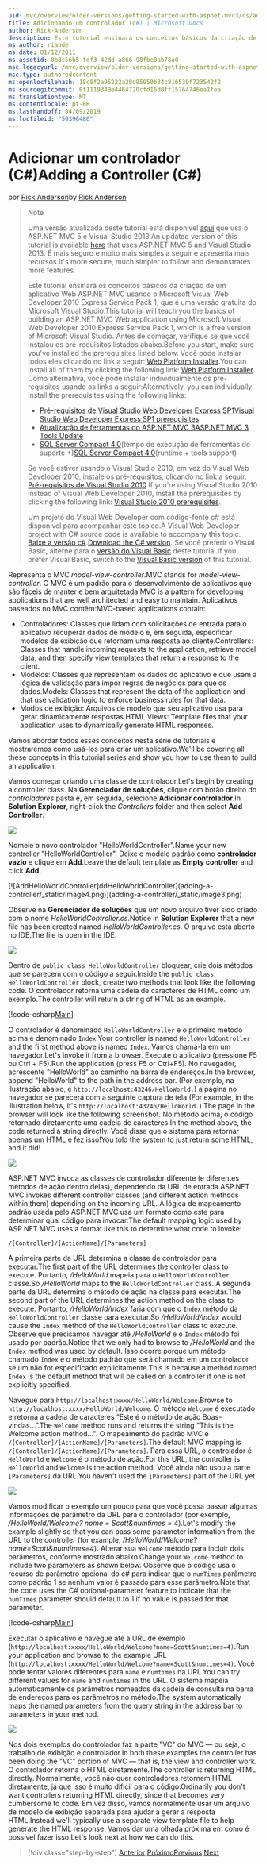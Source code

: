 ```yaml
---
uid: mvc/overview/older-versions/getting-started-with-aspnet-mvc3/cs/adding-a-controller
title: Adicionando um controlador (c#) | Microsoft Docs
author: Rick-Anderson
description: Este tutorial ensinará os conceitos básicos da criação de um aplicativo Web ASP.NET MVC usando o Microsoft Visual Web Developer 2010 Express Service Pack 1, que i...
ms.author: riande
ms.date: 01/12/2011
ms.assetid: 0b8c56b5-fdf3-42dd-a866-98fbe0ab78a0
msc.legacyurl: /mvc/overview/older-versions/getting-started-with-aspnet-mvc3/cs/adding-a-controller
msc.type: authoredcontent
ms.openlocfilehash: 18c8f2a95222a28d95950b34c816539f723542f2
ms.sourcegitcommit: 0f1119340e4464720cfd16d0ff15764746ea1fea
ms.translationtype: MT
ms.contentlocale: pt-BR
ms.lasthandoff: 04/09/2019
ms.locfileid: "59396480"
---
```

# <a name="adding-a-controller-c"></a><span data-ttu-id="35d34-103">Adicionar um controlador (C#)</span><span class="sxs-lookup"><span data-stu-id="35d34-103">Adding a Controller (C#)</span></span>

<span data-ttu-id="35d34-104">por [Rick Anderson]((https://twitter.com/RickAndMSFT))</span><span class="sxs-lookup"><span data-stu-id="35d34-104">by [Rick Anderson]((https://twitter.com/RickAndMSFT))</span></span>

> > [!NOTE]
> > <span data-ttu-id="35d34-105">Uma versão atualizada deste tutorial está disponível [aqui](../../../getting-started/introduction/getting-started.md) que usa o ASP.NET MVC 5 e Visual Studio 2013.</span><span class="sxs-lookup"><span data-stu-id="35d34-105">An updated version of this tutorial is available [here](../../../getting-started/introduction/getting-started.md) that uses ASP.NET MVC 5 and Visual Studio 2013.</span></span> <span data-ttu-id="35d34-106">É mais seguro e muito mais simples a seguir e apresenta mais recursos.</span><span class="sxs-lookup"><span data-stu-id="35d34-106">It's more secure, much simpler to follow and demonstrates more features.</span></span>
> 
> 
> <span data-ttu-id="35d34-107">Este tutorial ensinará os conceitos básicos da criação de um aplicativo Web ASP.NET MVC usando o Microsoft Visual Web Developer 2010 Express Service Pack 1, que é uma versão gratuita do Microsoft Visual Studio.</span><span class="sxs-lookup"><span data-stu-id="35d34-107">This tutorial will teach you the basics of building an ASP.NET MVC Web application using Microsoft Visual Web Developer 2010 Express Service Pack 1, which is a free version of Microsoft Visual Studio.</span></span> <span data-ttu-id="35d34-108">Antes de começar, verifique se que você instalou os pré-requisitos listados abaixo.</span><span class="sxs-lookup"><span data-stu-id="35d34-108">Before you start, make sure you've installed the prerequisites listed below.</span></span> <span data-ttu-id="35d34-109">Você pode instalar todos eles clicando no link a seguir: [Web Platform Installer](https://www.microsoft.com/web/gallery/install.aspx?appid=VWD2010SP1Pack).</span><span class="sxs-lookup"><span data-stu-id="35d34-109">You can install all of them by clicking the following link: [Web Platform Installer](https://www.microsoft.com/web/gallery/install.aspx?appid=VWD2010SP1Pack).</span></span> <span data-ttu-id="35d34-110">Como alternativa, você pode instalar individualmente os pré-requisitos usando os links a seguir:</span><span class="sxs-lookup"><span data-stu-id="35d34-110">Alternatively, you can individually install the prerequisites using the following links:</span></span>
> 
> - [<span data-ttu-id="35d34-111">Pré-requisitos de Visual Studio Web Developer Express SP1</span><span class="sxs-lookup"><span data-stu-id="35d34-111">Visual Studio Web Developer Express SP1 prerequisites</span></span>](https://www.microsoft.com/web/gallery/install.aspx?appid=VWD2010SP1Pack)
> - [<span data-ttu-id="35d34-112">Atualização de ferramentas do ASP.NET MVC 3</span><span class="sxs-lookup"><span data-stu-id="35d34-112">ASP.NET MVC 3 Tools Update</span></span>](https://www.microsoft.com/web/gallery/install.aspx?appsxml=&amp;appid=MVC3)
> - <span data-ttu-id="35d34-113">[SQL Server Compact 4.0](https://www.microsoft.com/web/gallery/install.aspx?appid=SQLCE;SQLCEVSTools_4_0)(tempo de execução de ferramentas de suporte +)</span><span class="sxs-lookup"><span data-stu-id="35d34-113">[SQL Server Compact 4.0](https://www.microsoft.com/web/gallery/install.aspx?appid=SQLCE;SQLCEVSTools_4_0)(runtime + tools support)</span></span>
> 
> <span data-ttu-id="35d34-114">Se você estiver usando o Visual Studio 2010, em vez do Visual Web Developer 2010, instale os pré-requisitos, clicando no link a seguir: [Pré-requisitos de Visual Studio 2010](https://www.microsoft.com/web/gallery/install.aspx?appsxml=&amp;appid=VS2010SP1Pack).</span><span class="sxs-lookup"><span data-stu-id="35d34-114">If you're using Visual Studio 2010 instead of Visual Web Developer 2010, install the prerequisites by clicking the following link: [Visual Studio 2010 prerequisites](https://www.microsoft.com/web/gallery/install.aspx?appsxml=&amp;appid=VS2010SP1Pack).</span></span>
> 
> <span data-ttu-id="35d34-115">Um projeto do Visual Web Developer com código-fonte c# está disponível para acompanhar este tópico.</span><span class="sxs-lookup"><span data-stu-id="35d34-115">A Visual Web Developer project with C# source code is available to accompany this topic.</span></span> <span data-ttu-id="35d34-116">[Baixe a versão c#](https://code.msdn.microsoft.com/Introduction-to-MVC-3-10d1b098).</span><span class="sxs-lookup"><span data-stu-id="35d34-116">[Download the C# version](https://code.msdn.microsoft.com/Introduction-to-MVC-3-10d1b098).</span></span> <span data-ttu-id="35d34-117">Se você preferir o Visual Basic, alterne para o [versão do Visual Basic](../vb/intro-to-aspnet-mvc-3.md) deste tutorial.</span><span class="sxs-lookup"><span data-stu-id="35d34-117">If you prefer Visual Basic, switch to the [Visual Basic version](../vb/intro-to-aspnet-mvc-3.md) of this tutorial.</span></span>


<span data-ttu-id="35d34-118">Representa o MVC *model-view-controller*.</span><span class="sxs-lookup"><span data-stu-id="35d34-118">MVC stands for *model-view-controller*.</span></span> <span data-ttu-id="35d34-119">O MVC é um padrão para o desenvolvimento de aplicativos que são fáceis de manter e bem arquitetada.</span><span class="sxs-lookup"><span data-stu-id="35d34-119">MVC is a pattern for developing applications that are well architected and easy to maintain.</span></span> <span data-ttu-id="35d34-120">Aplicativos baseados no MVC contêm:</span><span class="sxs-lookup"><span data-stu-id="35d34-120">MVC-based applications contain:</span></span>

- <span data-ttu-id="35d34-121">Controladores: Classes que lidam com solicitações de entrada para o aplicativo recuperar dados de modelo e, em seguida, especificar modelos de exibição que retornam uma resposta ao cliente.</span><span class="sxs-lookup"><span data-stu-id="35d34-121">Controllers: Classes that handle incoming requests to the application, retrieve model data, and then specify view templates that return a response to the client.</span></span>
- <span data-ttu-id="35d34-122">Modelos: Classes que representam os dados do aplicativo e que usam a lógica de validação para impor regras de negócios para que os dados.</span><span class="sxs-lookup"><span data-stu-id="35d34-122">Models: Classes that represent the data of the application and that use validation logic to enforce business rules for that data.</span></span>
- <span data-ttu-id="35d34-123">Modos de exibição: Arquivos de modelo que seu aplicativo usa para gerar dinamicamente respostas HTML.</span><span class="sxs-lookup"><span data-stu-id="35d34-123">Views: Template files that your application uses to dynamically generate HTML responses.</span></span>

<span data-ttu-id="35d34-124">Vamos abordar todos esses conceitos nesta série de tutoriais e mostraremos como usá-los para criar um aplicativo.</span><span class="sxs-lookup"><span data-stu-id="35d34-124">We'll be covering all these concepts in this tutorial series and show you how to use them to build an application.</span></span>

<span data-ttu-id="35d34-125">Vamos começar criando uma classe de controlador.</span><span class="sxs-lookup"><span data-stu-id="35d34-125">Let's begin by creating a controller class.</span></span> <span data-ttu-id="35d34-126">Na **Gerenciador de soluções**, clique com botão direito do *controladores* pasta e, em seguida, selecione **Adicionar controlador**.</span><span class="sxs-lookup"><span data-stu-id="35d34-126">In **Solution Explorer**, right-click the *Controllers* folder and then select **Add Controller**.</span></span>

[![](adding-a-controller/_static/image2.png)](adding-a-controller/_static/image1.png)

<span data-ttu-id="35d34-127">Nomeie o novo controlador "HelloWorldController".</span><span class="sxs-lookup"><span data-stu-id="35d34-127">Name your new controller "HelloWorldController".</span></span> <span data-ttu-id="35d34-128">Deixe o modelo padrão como **controlador vazio** e clique em **Add**.</span><span class="sxs-lookup"><span data-stu-id="35d34-128">Leave the default template as **Empty controller** and click **Add**.</span></span>

[![A<span data-ttu-id="35d34-129">ddHelloWorldController]</span><span class="sxs-lookup"><span data-stu-id="35d34-129">ddHelloWorldController]</span></span>(adding-a-controller/_static/image4.png)](adding-a-controller/_static/image3.png)

<span data-ttu-id="35d34-130">Observe na **Gerenciador de soluções** que um novo arquivo tiver sido criado com o nome *HelloWorldController.cs*.</span><span class="sxs-lookup"><span data-stu-id="35d34-130">Notice in **Solution Explorer** that a new file has been created named *HelloWorldController.cs*.</span></span> <span data-ttu-id="35d34-131">O arquivo está aberto no IDE.</span><span class="sxs-lookup"><span data-stu-id="35d34-131">The file is open in the IDE.</span></span>

![](adding-a-controller/_static/image5.png)

<span data-ttu-id="35d34-132">Dentro de `public class HelloWorldController` bloquear, crie dois métodos que se parecem com o código a seguir.</span><span class="sxs-lookup"><span data-stu-id="35d34-132">Inside the `public class HelloWorldController` block, create two methods that look like the following code.</span></span> <span data-ttu-id="35d34-133">O controlador retorna uma cadeia de caracteres de HTML como um exemplo.</span><span class="sxs-lookup"><span data-stu-id="35d34-133">The controller will return a string of HTML as an example.</span></span>

[!code-csharp[Main](adding-a-controller/samples/sample1.cs)]

<span data-ttu-id="35d34-134">O controlador é denominado `HelloWorldController` e o primeiro método acima é denominado `Index`.</span><span class="sxs-lookup"><span data-stu-id="35d34-134">Your controller is named `HelloWorldController` and the first method above is named `Index`.</span></span> <span data-ttu-id="35d34-135">Vamos chamá-la em um navegador.</span><span class="sxs-lookup"><span data-stu-id="35d34-135">Let's invoke it from a browser.</span></span> <span data-ttu-id="35d34-136">Execute o aplicativo (pressione F5 ou Ctrl + F5).</span><span class="sxs-lookup"><span data-stu-id="35d34-136">Run the application (press F5 or Ctrl+F5).</span></span> <span data-ttu-id="35d34-137">No navegador, acrescente "HelloWorld" ao caminho na barra de endereços.</span><span class="sxs-lookup"><span data-stu-id="35d34-137">In the browser, append "HelloWorld" to the path in the address bar.</span></span> <span data-ttu-id="35d34-138">(Por exemplo, na ilustração abaixo, é `http://localhost:43246/HelloWorld.`) a página no navegador se parecerá com a seguinte captura de tela.</span><span class="sxs-lookup"><span data-stu-id="35d34-138">(For example, in the illustration below, it's `http://localhost:43246/HelloWorld.`) The page in the browser will look like the following screenshot.</span></span> <span data-ttu-id="35d34-139">No método acima, o código retornado diretamente uma cadeia de caracteres.</span><span class="sxs-lookup"><span data-stu-id="35d34-139">In the method above, the code returned a string directly.</span></span> <span data-ttu-id="35d34-140">Você disse que o sistema para retornar apenas um HTML e fez isso!</span><span class="sxs-lookup"><span data-stu-id="35d34-140">You told the system to just return some HTML, and it did!</span></span>

![](adding-a-controller/_static/image6.png)

<span data-ttu-id="35d34-141">ASP.NET MVC invoca as classes de controlador diferente (e diferentes métodos de ação dentro delas), dependendo da URL de entrada.</span><span class="sxs-lookup"><span data-stu-id="35d34-141">ASP.NET MVC invokes different controller classes (and different action methods within them) depending on the incoming URL.</span></span> <span data-ttu-id="35d34-142">A lógica de mapeamento padrão usada pelo ASP.NET MVC usa um formato como este para determinar qual código para invocar:</span><span class="sxs-lookup"><span data-stu-id="35d34-142">The default mapping logic used by ASP.NET MVC uses a format like this to determine what code to invoke:</span></span>

`/[Controller]/[ActionName]/[Parameters]`

<span data-ttu-id="35d34-143">A primeira parte da URL determina a classe de controlador para executar.</span><span class="sxs-lookup"><span data-stu-id="35d34-143">The first part of the URL determines the controller class to execute.</span></span> <span data-ttu-id="35d34-144">Portanto, */HelloWorld* mapeia para o `HelloWorldController` classe.</span><span class="sxs-lookup"><span data-stu-id="35d34-144">So */HelloWorld* maps to the `HelloWorldController` class.</span></span> <span data-ttu-id="35d34-145">A segunda parte da URL determina o método de ação na classe para executar.</span><span class="sxs-lookup"><span data-stu-id="35d34-145">The second part of the URL determines the action method on the class to execute.</span></span> <span data-ttu-id="35d34-146">Portanto, */HelloWorld/Index* faria com que o `Index` método da `HelloWorldController` classe para executar.</span><span class="sxs-lookup"><span data-stu-id="35d34-146">So */HelloWorld/Index* would cause the `Index` method of the `HelloWorldController` class to execute.</span></span> <span data-ttu-id="35d34-147">Observe que precisamos navegar até */HelloWorld* e o `Index` método foi usado por padrão.</span><span class="sxs-lookup"><span data-stu-id="35d34-147">Notice that we only had to browse to */HelloWorld* and the `Index` method was used by default.</span></span> <span data-ttu-id="35d34-148">Isso ocorre porque um método chamado `Index` é o método padrão que será chamado em um controlador se um não for especificado explicitamente.</span><span class="sxs-lookup"><span data-stu-id="35d34-148">This is because a method named `Index` is the default method that will be called on a controller if one is not explicitly specified.</span></span>

<span data-ttu-id="35d34-149">Navegue para `http://localhost:xxxx/HelloWorld/Welcome`.</span><span class="sxs-lookup"><span data-stu-id="35d34-149">Browse to `http://localhost:xxxx/HelloWorld/Welcome`.</span></span> <span data-ttu-id="35d34-150">O método `Welcome` é executado e retorna a cadeia de caracteres “Este é o método de ação Boas-vindas...”.</span><span class="sxs-lookup"><span data-stu-id="35d34-150">The `Welcome` method runs and returns the string "This is the Welcome action method...".</span></span> <span data-ttu-id="35d34-151">O mapeamento do padrão MVC é `/[Controller]/[ActionName]/[Parameters]`.</span><span class="sxs-lookup"><span data-stu-id="35d34-151">The default MVC mapping is `/[Controller]/[ActionName]/[Parameters]`.</span></span> <span data-ttu-id="35d34-152">Para essa URL, o controlador é `HelloWorld` e `Welcome` é o método de ação.</span><span class="sxs-lookup"><span data-stu-id="35d34-152">For this URL, the controller is `HelloWorld` and `Welcome` is the action method.</span></span> <span data-ttu-id="35d34-153">Você ainda não usou a parte `[Parameters]` da URL.</span><span class="sxs-lookup"><span data-stu-id="35d34-153">You haven't used the `[Parameters]` part of the URL yet.</span></span>

![](adding-a-controller/_static/image7.png)

<span data-ttu-id="35d34-154">Vamos modificar o exemplo um pouco para que você possa passar algumas informações de parâmetro da URL para o controlador (por exemplo, */HelloWorld/Welcome? nome = Scott&amp;numtimes = 4*).</span><span class="sxs-lookup"><span data-stu-id="35d34-154">Let's modify the example slightly so that you can pass some parameter information from the URL to the controller (for example, */HelloWorld/Welcome?name=Scott&amp;numtimes=4*).</span></span> <span data-ttu-id="35d34-155">Alterar sua `Welcome` método para incluir dois parâmetros, conforme mostrado abaixo.</span><span class="sxs-lookup"><span data-stu-id="35d34-155">Change your `Welcome` method to include two parameters as shown below.</span></span> <span data-ttu-id="35d34-156">Observe que o código usa o recurso de parâmetro opcional do c# para indicar que o `numTimes` parâmetro como padrão 1 se nenhum valor é passado para esse parâmetro.</span><span class="sxs-lookup"><span data-stu-id="35d34-156">Note that the code uses the C# optional-parameter feature to indicate that the `numTimes` parameter should default to 1 if no value is passed for that parameter.</span></span>

[!code-csharp[Main](adding-a-controller/samples/sample2.cs)]

<span data-ttu-id="35d34-157">Executar o aplicativo e navegue até a URL de exemplo (`http://localhost:xxxx/HelloWorld/Welcome?name=Scott&numtimes=4)`.</span><span class="sxs-lookup"><span data-stu-id="35d34-157">Run your application and browse to the example URL (`http://localhost:xxxx/HelloWorld/Welcome?name=Scott&numtimes=4)`.</span></span> <span data-ttu-id="35d34-158">Você pode tentar valores diferentes para `name` e `numtimes` na URL.</span><span class="sxs-lookup"><span data-stu-id="35d34-158">You can try different values for `name` and `numtimes` in the URL.</span></span> <span data-ttu-id="35d34-159">O sistema mapeia automaticamente os parâmetros nomeados da cadeia de consulta na barra de endereços para os parâmetros no método.</span><span class="sxs-lookup"><span data-stu-id="35d34-159">The system automatically maps the named parameters from the query string in the address bar to parameters in your method.</span></span>

![](adding-a-controller/_static/image8.png)

<span data-ttu-id="35d34-160">Nos dois exemplos do controlador faz a parte "VC" do MVC — ou seja, o trabalho de exibição e controlador.</span><span class="sxs-lookup"><span data-stu-id="35d34-160">In both these examples the controller has been doing the "VC" portion of MVC — that is, the view and controller work.</span></span> <span data-ttu-id="35d34-161">O controlador retorna o HTML diretamente.</span><span class="sxs-lookup"><span data-stu-id="35d34-161">The controller is returning HTML directly.</span></span> <span data-ttu-id="35d34-162">Normalmente, você não quer controladores retornem HTML diretamente, já que isso é muito difícil para o código.</span><span class="sxs-lookup"><span data-stu-id="35d34-162">Ordinarily you don't want controllers returning HTML directly, since that becomes very cumbersome to code.</span></span> <span data-ttu-id="35d34-163">Em vez disso, vamos normalmente usar um arquivo de modelo de exibição separada para ajudar a gerar a resposta HTML.</span><span class="sxs-lookup"><span data-stu-id="35d34-163">Instead we'll typically use a separate view template file to help generate the HTML response.</span></span> <span data-ttu-id="35d34-164">Vamos dar uma olhada próxima em como é possível fazer isso.</span><span class="sxs-lookup"><span data-stu-id="35d34-164">Let's look next at how we can do this.</span></span>

> [!div class="step-by-step"]
> <span data-ttu-id="35d34-165">[Anterior](intro-to-aspnet-mvc-3.md)
> [Próximo](adding-a-view.md)</span><span class="sxs-lookup"><span data-stu-id="35d34-165">[Previous](intro-to-aspnet-mvc-3.md)
[Next](adding-a-view.md)</span></span>
